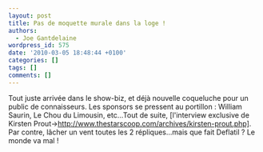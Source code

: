 ```yaml
---
layout: post
title: Pas de moquette murale dans la loge !
authors:
  - Joe Gantdelaine
wordpress_id: 575
date: '2010-03-05 18:48:44 +0100'
categories: []
tags: []
comments: []
---
```

Tout juste arrivée dans le show-biz, et déjà nouvelle coqueluche pour un public de connaisseurs. Les sponsors se pressent au portillon : William Saurin, Le Chou du Limousin, etc...Tout de suite, [l'interview exclusive de Kirsten Prout->http://www.thestarscoop.com/archives/kirsten-prout.php]. Par contre, lâcher un vent toutes les 2 répliques...mais que fait Deflatil ? Le monde va mal !
